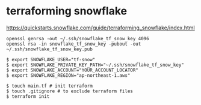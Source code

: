 # terraforming snowflake

https://quickstarts.snowflake.com/guide/terraforming_snowflake/index.html

```
openssl genrsa -out ~/.ssh/snowflake_tf_snow_key 4096
openssl rsa -in snowflake_tf_snow_key -pubout -out ~/.ssh/snowflake_tf_snow_key.pub
```

```
$ export SNOWFLAKE_USER="tf-snow"
$ export SNOWFLAKE_PRIVATE_KEY_PATH="~/.ssh/snowflake_tf_snow_key"
$ export SNOWFLAKE_ACCOUNT="YOUR_ACCOUNT_LOCATOR"
$ export SNOWFLAKE_REGION="ap-northeast-1.aws"
```

```
$ touch main.tf # init terraform
$ touch .gitignore # to exclude terraform files
$ terraform init
```
